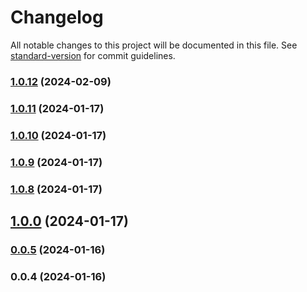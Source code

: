 # Changelog

All notable changes to this project will be documented in this file. See [standard-version](https://github.com/conventional-changelog/standard-version) for commit guidelines.

### [1.0.12](https://github.com/rackowsky/viewport-calculator/compare/v1.0.11...v1.0.12) (2024-02-09)

### [1.0.11](https://github.com/rackowsky/viewport-calculator/compare/v1.0.10...v1.0.11) (2024-01-17)

### [1.0.10](https://github.com/rackowsky/viewport-calculator/compare/v1.0.9...v1.0.10) (2024-01-17)

### [1.0.9](https://github.com/rackowsky/viewport-calculator/compare/v1.0.8...v1.0.9) (2024-01-17)

### [1.0.8](https://github.com/rackowsky/viewport-calculator/compare/v1.0.7...v1.0.8) (2024-01-17)

## [1.0.0](https://github.com/rackowsky/viewport-calculator/compare/v0.0.5...v1.0.0) (2024-01-17)

### [0.0.5](https://github.com/rackowsky/viewport-calculator/compare/v0.0.4...v0.0.5) (2024-01-16)

### 0.0.4 (2024-01-16)
